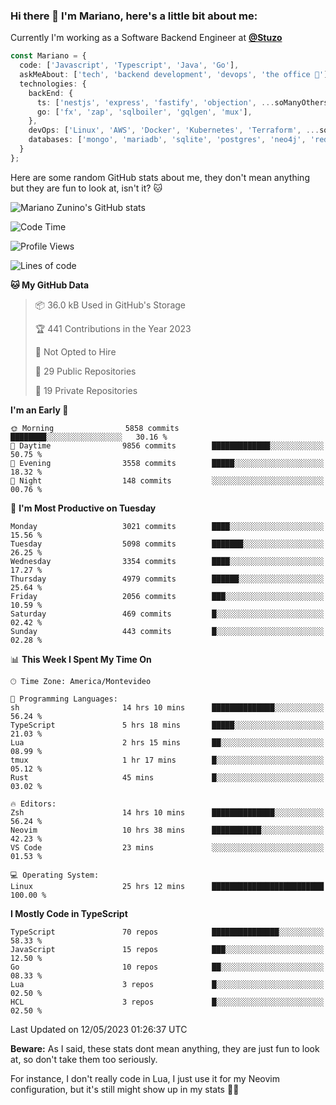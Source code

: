 ### Hi there 👋 I'm Mariano, here's a little bit about me:

Currently I'm working as a Software Backend Engineer at [**@Stuzo**](https://www.stuzo.com/)

```ts
const Mariano = {
  code: ['Javascript', 'Typescript', 'Java', 'Go'],
  askMeAbout: ['tech', 'backend development', 'devops', 'the office 💼'],
  technologies: {
    backEnd: {
      ts: ['nestjs', 'express', 'fastify', 'objection', ...soManyOthersFrameworks],
      go: ['fx', 'zap', 'sqlboiler', 'gqlgen', 'mux'],
    },
    devOps: ['Linux', 'AWS', 'Docker', 'Kubernetes', 'Terraform', ...soManyOthersTools],
    databases: ['mongo', 'mariadb', 'sqlite', 'postgres', 'neo4j', 'redis'],
  }
};
```

Here are some random GitHub stats about me, they don't mean anything but they are fun to look at, isn't it? 🐱

![Mariano Zunino's GitHub stats](https://github-readme-stats.vercel.app/api?username=marianozunino&count_private=true&show_icons=true&theme=radical)

<!--START_SECTION:waka-->
![Code Time](http://img.shields.io/badge/Code%20Time-746%20hrs%2046%20mins-blue)

![Profile Views](http://img.shields.io/badge/Profile%20Views-0-blue)

![Lines of code](https://img.shields.io/badge/From%20Hello%20World%20I%27ve%20Written-7.0%20million%20lines%20of%20code-blue)

**🐱 My GitHub Data** 

> 📦 36.0 kB Used in GitHub's Storage 
 > 
> 🏆 441 Contributions in the Year 2023
 > 
> 🚫 Not Opted to Hire
 > 
> 📜 29 Public Repositories 
 > 
> 🔑 19 Private Repositories 
 > 
**I'm an Early 🐤** 

```text
🌞 Morning                5858 commits        ████████░░░░░░░░░░░░░░░░░   30.16 % 
🌆 Daytime                9856 commits        █████████████░░░░░░░░░░░░   50.75 % 
🌃 Evening                3558 commits        █████░░░░░░░░░░░░░░░░░░░░   18.32 % 
🌙 Night                  148 commits         ░░░░░░░░░░░░░░░░░░░░░░░░░   00.76 % 
```
📅 **I'm Most Productive on Tuesday** 

```text
Monday                   3021 commits        ████░░░░░░░░░░░░░░░░░░░░░   15.56 % 
Tuesday                  5098 commits        ███████░░░░░░░░░░░░░░░░░░   26.25 % 
Wednesday                3354 commits        ████░░░░░░░░░░░░░░░░░░░░░   17.27 % 
Thursday                 4979 commits        ██████░░░░░░░░░░░░░░░░░░░   25.64 % 
Friday                   2056 commits        ███░░░░░░░░░░░░░░░░░░░░░░   10.59 % 
Saturday                 469 commits         █░░░░░░░░░░░░░░░░░░░░░░░░   02.42 % 
Sunday                   443 commits         █░░░░░░░░░░░░░░░░░░░░░░░░   02.28 % 
```


📊 **This Week I Spent My Time On** 

```text
🕑︎ Time Zone: America/Montevideo

💬 Programming Languages: 
sh                       14 hrs 10 mins      ██████████████░░░░░░░░░░░   56.24 % 
TypeScript               5 hrs 18 mins       █████░░░░░░░░░░░░░░░░░░░░   21.03 % 
Lua                      2 hrs 15 mins       ██░░░░░░░░░░░░░░░░░░░░░░░   08.99 % 
tmux                     1 hr 17 mins        █░░░░░░░░░░░░░░░░░░░░░░░░   05.12 % 
Rust                     45 mins             █░░░░░░░░░░░░░░░░░░░░░░░░   03.02 % 

🔥 Editors: 
Zsh                      14 hrs 10 mins      ██████████████░░░░░░░░░░░   56.24 % 
Neovim                   10 hrs 38 mins      ███████████░░░░░░░░░░░░░░   42.23 % 
VS Code                  23 mins             ░░░░░░░░░░░░░░░░░░░░░░░░░   01.53 % 

💻 Operating System: 
Linux                    25 hrs 12 mins      █████████████████████████   100.00 % 
```

**I Mostly Code in TypeScript** 

```text
TypeScript               70 repos            ███████████████░░░░░░░░░░   58.33 % 
JavaScript               15 repos            ███░░░░░░░░░░░░░░░░░░░░░░   12.50 % 
Go                       10 repos            ██░░░░░░░░░░░░░░░░░░░░░░░   08.33 % 
Lua                      3 repos             █░░░░░░░░░░░░░░░░░░░░░░░░   02.50 % 
HCL                      3 repos             █░░░░░░░░░░░░░░░░░░░░░░░░   02.50 % 
```




 Last Updated on 12/05/2023 01:26:37 UTC
<!--END_SECTION:waka-->

**Beware:** As I said, these stats dont mean anything, they are just fun to look at, so don't take them too seriously.

For instance, I don't really code in Lua, I just use it for my Neovim configuration, but it's still might show up in my stats 🤷‍♂️
